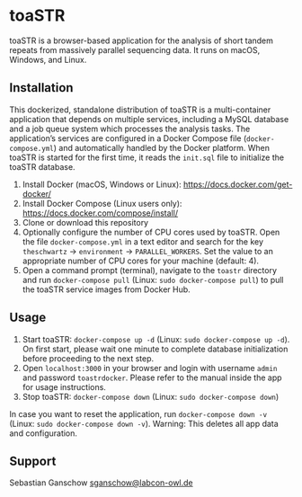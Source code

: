 # toaSTR
toaSTR is a browser-based application for the analysis of short tandem repeats from massively parallel sequencing data. It runs on macOS, Windows, and Linux.

## Installation
This dockerized, standalone distribution of toaSTR is a multi-container application that depends on multiple services, including a MySQL database and a job queue system which processes the analysis tasks. The application’s services are configured in a Docker Compose file (`docker-compose.yml`) and automatically handled by the Docker platform. When toaSTR is started for the first time, it reads the `init.sql` file to initialize the toaSTR database.

1. Install Docker (macOS, Windows or Linux): https://docs.docker.com/get-docker/
2. Install Docker Compose (Linux users only): https://docs.docker.com/compose/install/
3. Clone or download this repository
4. Optionally configure the number of CPU cores used by toaSTR. Open the file `docker-compose.yml` in a text editor and search for the key `theschwartz` -> `environment` -> `PARALLEL_WORKERS`. Set the value to an appropriate number of CPU cores for your machine (default: 4).
5. Open a command prompt (terminal), navigate to the `toastr` directory and run `docker-compose pull` (Linux: `sudo docker-compose pull`) to pull the toaSTR service images from Docker Hub.

## Usage
1. Start toaSTR: `docker-compose up -d` (Linux: `sudo docker-compose up -d`). On first start, please wait one minute to complete database initialization before proceeding to the next step.
2. Open `localhost:3000` in your browser and login with username `admin` and password `toastrdocker`. Please refer to the manual inside the app for usage instructions.
3. Stop toaSTR: `docker-compose down` (Linux: `sudo docker-compose down`)

In case you want to reset the application, run `docker-compose down -v` (Linux: `sudo docker-compose down -v`). Warning: This deletes all app data and configuration.

## Support
Sebastian Ganschow <sganschow@labcon-owl.de>
